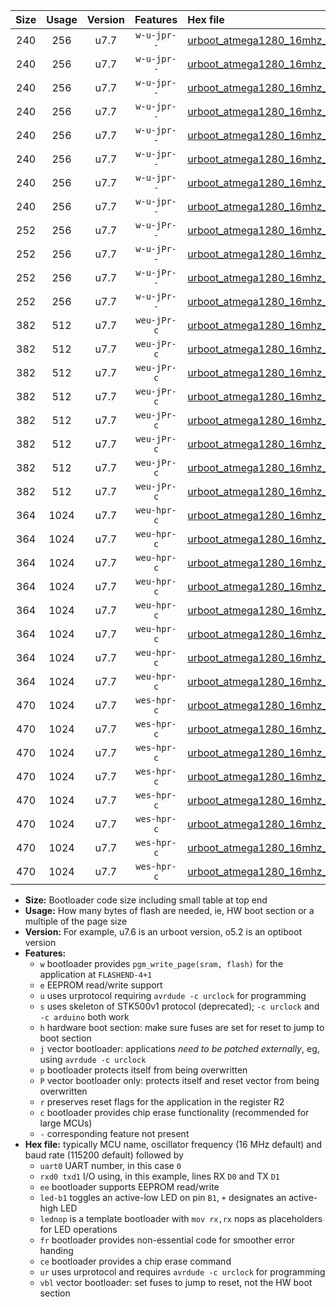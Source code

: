 |Size|Usage|Version|Features|Hex file|
|:-:|:-:|:-:|:-:|:--|
|240|256|u7.7|`w-u-jpr--`|[urboot_atmega1280_16mhz_2400bps_uart0_rxe0_txe1_led+b7_ur_vbl.hex](https://raw.githubusercontent.com/stefanrueger/urboot.hex/main/mcus/atmega1280/fcpu_16mhz/2400_bps/urboot_atmega1280_16mhz_2400bps_uart0_rxe0_txe1_led+b7_ur_vbl.hex)|
|240|256|u7.7|`w-u-jpr--`|[urboot_atmega1280_16mhz_2400bps_uart0_rxe0_txe1_lednop_ur_vbl.hex](https://raw.githubusercontent.com/stefanrueger/urboot.hex/main/mcus/atmega1280/fcpu_16mhz/2400_bps/urboot_atmega1280_16mhz_2400bps_uart0_rxe0_txe1_lednop_ur_vbl.hex)|
|240|256|u7.7|`w-u-jpr--`|[urboot_atmega1280_16mhz_2400bps_uart1_rxd2_txd3_led+b7_ur_vbl.hex](https://raw.githubusercontent.com/stefanrueger/urboot.hex/main/mcus/atmega1280/fcpu_16mhz/2400_bps/urboot_atmega1280_16mhz_2400bps_uart1_rxd2_txd3_led+b7_ur_vbl.hex)|
|240|256|u7.7|`w-u-jpr--`|[urboot_atmega1280_16mhz_2400bps_uart1_rxd2_txd3_lednop_ur_vbl.hex](https://raw.githubusercontent.com/stefanrueger/urboot.hex/main/mcus/atmega1280/fcpu_16mhz/2400_bps/urboot_atmega1280_16mhz_2400bps_uart1_rxd2_txd3_lednop_ur_vbl.hex)|
|240|256|u7.7|`w-u-jpr--`|[urboot_atmega1280_16mhz_2400bps_uart2_rxh0_txh1_led+b7_ur_vbl.hex](https://raw.githubusercontent.com/stefanrueger/urboot.hex/main/mcus/atmega1280/fcpu_16mhz/2400_bps/urboot_atmega1280_16mhz_2400bps_uart2_rxh0_txh1_led+b7_ur_vbl.hex)|
|240|256|u7.7|`w-u-jpr--`|[urboot_atmega1280_16mhz_2400bps_uart2_rxh0_txh1_lednop_ur_vbl.hex](https://raw.githubusercontent.com/stefanrueger/urboot.hex/main/mcus/atmega1280/fcpu_16mhz/2400_bps/urboot_atmega1280_16mhz_2400bps_uart2_rxh0_txh1_lednop_ur_vbl.hex)|
|240|256|u7.7|`w-u-jpr--`|[urboot_atmega1280_16mhz_2400bps_uart3_rxj0_txj1_led+b7_ur_vbl.hex](https://raw.githubusercontent.com/stefanrueger/urboot.hex/main/mcus/atmega1280/fcpu_16mhz/2400_bps/urboot_atmega1280_16mhz_2400bps_uart3_rxj0_txj1_led+b7_ur_vbl.hex)|
|240|256|u7.7|`w-u-jpr--`|[urboot_atmega1280_16mhz_2400bps_uart3_rxj0_txj1_lednop_ur_vbl.hex](https://raw.githubusercontent.com/stefanrueger/urboot.hex/main/mcus/atmega1280/fcpu_16mhz/2400_bps/urboot_atmega1280_16mhz_2400bps_uart3_rxj0_txj1_lednop_ur_vbl.hex)|
|252|256|u7.7|`w-u-jPr--`|[urboot_atmega1280_16mhz_2400bps_uart0_rxe0_txe1_ur_vbl.hex](https://raw.githubusercontent.com/stefanrueger/urboot.hex/main/mcus/atmega1280/fcpu_16mhz/2400_bps/urboot_atmega1280_16mhz_2400bps_uart0_rxe0_txe1_ur_vbl.hex)|
|252|256|u7.7|`w-u-jPr--`|[urboot_atmega1280_16mhz_2400bps_uart1_rxd2_txd3_ur_vbl.hex](https://raw.githubusercontent.com/stefanrueger/urboot.hex/main/mcus/atmega1280/fcpu_16mhz/2400_bps/urboot_atmega1280_16mhz_2400bps_uart1_rxd2_txd3_ur_vbl.hex)|
|252|256|u7.7|`w-u-jPr--`|[urboot_atmega1280_16mhz_2400bps_uart2_rxh0_txh1_ur_vbl.hex](https://raw.githubusercontent.com/stefanrueger/urboot.hex/main/mcus/atmega1280/fcpu_16mhz/2400_bps/urboot_atmega1280_16mhz_2400bps_uart2_rxh0_txh1_ur_vbl.hex)|
|252|256|u7.7|`w-u-jPr--`|[urboot_atmega1280_16mhz_2400bps_uart3_rxj0_txj1_ur_vbl.hex](https://raw.githubusercontent.com/stefanrueger/urboot.hex/main/mcus/atmega1280/fcpu_16mhz/2400_bps/urboot_atmega1280_16mhz_2400bps_uart3_rxj0_txj1_ur_vbl.hex)|
|382|512|u7.7|`weu-jPr-c`|[urboot_atmega1280_16mhz_2400bps_uart0_rxe0_txe1_ee_led+b7_fr_ce_ur_vbl.hex](https://raw.githubusercontent.com/stefanrueger/urboot.hex/main/mcus/atmega1280/fcpu_16mhz/2400_bps/urboot_atmega1280_16mhz_2400bps_uart0_rxe0_txe1_ee_led+b7_fr_ce_ur_vbl.hex)|
|382|512|u7.7|`weu-jPr-c`|[urboot_atmega1280_16mhz_2400bps_uart0_rxe0_txe1_ee_lednop_fr_ce_ur_vbl.hex](https://raw.githubusercontent.com/stefanrueger/urboot.hex/main/mcus/atmega1280/fcpu_16mhz/2400_bps/urboot_atmega1280_16mhz_2400bps_uart0_rxe0_txe1_ee_lednop_fr_ce_ur_vbl.hex)|
|382|512|u7.7|`weu-jPr-c`|[urboot_atmega1280_16mhz_2400bps_uart1_rxd2_txd3_ee_led+b7_fr_ce_ur_vbl.hex](https://raw.githubusercontent.com/stefanrueger/urboot.hex/main/mcus/atmega1280/fcpu_16mhz/2400_bps/urboot_atmega1280_16mhz_2400bps_uart1_rxd2_txd3_ee_led+b7_fr_ce_ur_vbl.hex)|
|382|512|u7.7|`weu-jPr-c`|[urboot_atmega1280_16mhz_2400bps_uart1_rxd2_txd3_ee_lednop_fr_ce_ur_vbl.hex](https://raw.githubusercontent.com/stefanrueger/urboot.hex/main/mcus/atmega1280/fcpu_16mhz/2400_bps/urboot_atmega1280_16mhz_2400bps_uart1_rxd2_txd3_ee_lednop_fr_ce_ur_vbl.hex)|
|382|512|u7.7|`weu-jPr-c`|[urboot_atmega1280_16mhz_2400bps_uart2_rxh0_txh1_ee_led+b7_fr_ce_ur_vbl.hex](https://raw.githubusercontent.com/stefanrueger/urboot.hex/main/mcus/atmega1280/fcpu_16mhz/2400_bps/urboot_atmega1280_16mhz_2400bps_uart2_rxh0_txh1_ee_led+b7_fr_ce_ur_vbl.hex)|
|382|512|u7.7|`weu-jPr-c`|[urboot_atmega1280_16mhz_2400bps_uart2_rxh0_txh1_ee_lednop_fr_ce_ur_vbl.hex](https://raw.githubusercontent.com/stefanrueger/urboot.hex/main/mcus/atmega1280/fcpu_16mhz/2400_bps/urboot_atmega1280_16mhz_2400bps_uart2_rxh0_txh1_ee_lednop_fr_ce_ur_vbl.hex)|
|382|512|u7.7|`weu-jPr-c`|[urboot_atmega1280_16mhz_2400bps_uart3_rxj0_txj1_ee_led+b7_fr_ce_ur_vbl.hex](https://raw.githubusercontent.com/stefanrueger/urboot.hex/main/mcus/atmega1280/fcpu_16mhz/2400_bps/urboot_atmega1280_16mhz_2400bps_uart3_rxj0_txj1_ee_led+b7_fr_ce_ur_vbl.hex)|
|382|512|u7.7|`weu-jPr-c`|[urboot_atmega1280_16mhz_2400bps_uart3_rxj0_txj1_ee_lednop_fr_ce_ur_vbl.hex](https://raw.githubusercontent.com/stefanrueger/urboot.hex/main/mcus/atmega1280/fcpu_16mhz/2400_bps/urboot_atmega1280_16mhz_2400bps_uart3_rxj0_txj1_ee_lednop_fr_ce_ur_vbl.hex)|
|364|1024|u7.7|`weu-hpr-c`|[urboot_atmega1280_16mhz_2400bps_uart0_rxe0_txe1_ee_led+b7_fr_ce_ur.hex](https://raw.githubusercontent.com/stefanrueger/urboot.hex/main/mcus/atmega1280/fcpu_16mhz/2400_bps/urboot_atmega1280_16mhz_2400bps_uart0_rxe0_txe1_ee_led+b7_fr_ce_ur.hex)|
|364|1024|u7.7|`weu-hpr-c`|[urboot_atmega1280_16mhz_2400bps_uart0_rxe0_txe1_ee_lednop_fr_ce_ur.hex](https://raw.githubusercontent.com/stefanrueger/urboot.hex/main/mcus/atmega1280/fcpu_16mhz/2400_bps/urboot_atmega1280_16mhz_2400bps_uart0_rxe0_txe1_ee_lednop_fr_ce_ur.hex)|
|364|1024|u7.7|`weu-hpr-c`|[urboot_atmega1280_16mhz_2400bps_uart1_rxd2_txd3_ee_led+b7_fr_ce_ur.hex](https://raw.githubusercontent.com/stefanrueger/urboot.hex/main/mcus/atmega1280/fcpu_16mhz/2400_bps/urboot_atmega1280_16mhz_2400bps_uart1_rxd2_txd3_ee_led+b7_fr_ce_ur.hex)|
|364|1024|u7.7|`weu-hpr-c`|[urboot_atmega1280_16mhz_2400bps_uart1_rxd2_txd3_ee_lednop_fr_ce_ur.hex](https://raw.githubusercontent.com/stefanrueger/urboot.hex/main/mcus/atmega1280/fcpu_16mhz/2400_bps/urboot_atmega1280_16mhz_2400bps_uart1_rxd2_txd3_ee_lednop_fr_ce_ur.hex)|
|364|1024|u7.7|`weu-hpr-c`|[urboot_atmega1280_16mhz_2400bps_uart2_rxh0_txh1_ee_led+b7_fr_ce_ur.hex](https://raw.githubusercontent.com/stefanrueger/urboot.hex/main/mcus/atmega1280/fcpu_16mhz/2400_bps/urboot_atmega1280_16mhz_2400bps_uart2_rxh0_txh1_ee_led+b7_fr_ce_ur.hex)|
|364|1024|u7.7|`weu-hpr-c`|[urboot_atmega1280_16mhz_2400bps_uart2_rxh0_txh1_ee_lednop_fr_ce_ur.hex](https://raw.githubusercontent.com/stefanrueger/urboot.hex/main/mcus/atmega1280/fcpu_16mhz/2400_bps/urboot_atmega1280_16mhz_2400bps_uart2_rxh0_txh1_ee_lednop_fr_ce_ur.hex)|
|364|1024|u7.7|`weu-hpr-c`|[urboot_atmega1280_16mhz_2400bps_uart3_rxj0_txj1_ee_led+b7_fr_ce_ur.hex](https://raw.githubusercontent.com/stefanrueger/urboot.hex/main/mcus/atmega1280/fcpu_16mhz/2400_bps/urboot_atmega1280_16mhz_2400bps_uart3_rxj0_txj1_ee_led+b7_fr_ce_ur.hex)|
|364|1024|u7.7|`weu-hpr-c`|[urboot_atmega1280_16mhz_2400bps_uart3_rxj0_txj1_ee_lednop_fr_ce_ur.hex](https://raw.githubusercontent.com/stefanrueger/urboot.hex/main/mcus/atmega1280/fcpu_16mhz/2400_bps/urboot_atmega1280_16mhz_2400bps_uart3_rxj0_txj1_ee_lednop_fr_ce_ur.hex)|
|470|1024|u7.7|`wes-hpr-c`|[urboot_atmega1280_16mhz_2400bps_uart0_rxe0_txe1_ee_led+b7_fr_ce.hex](https://raw.githubusercontent.com/stefanrueger/urboot.hex/main/mcus/atmega1280/fcpu_16mhz/2400_bps/urboot_atmega1280_16mhz_2400bps_uart0_rxe0_txe1_ee_led+b7_fr_ce.hex)|
|470|1024|u7.7|`wes-hpr-c`|[urboot_atmega1280_16mhz_2400bps_uart0_rxe0_txe1_ee_lednop_fr_ce.hex](https://raw.githubusercontent.com/stefanrueger/urboot.hex/main/mcus/atmega1280/fcpu_16mhz/2400_bps/urboot_atmega1280_16mhz_2400bps_uart0_rxe0_txe1_ee_lednop_fr_ce.hex)|
|470|1024|u7.7|`wes-hpr-c`|[urboot_atmega1280_16mhz_2400bps_uart1_rxd2_txd3_ee_led+b7_fr_ce.hex](https://raw.githubusercontent.com/stefanrueger/urboot.hex/main/mcus/atmega1280/fcpu_16mhz/2400_bps/urboot_atmega1280_16mhz_2400bps_uart1_rxd2_txd3_ee_led+b7_fr_ce.hex)|
|470|1024|u7.7|`wes-hpr-c`|[urboot_atmega1280_16mhz_2400bps_uart1_rxd2_txd3_ee_lednop_fr_ce.hex](https://raw.githubusercontent.com/stefanrueger/urboot.hex/main/mcus/atmega1280/fcpu_16mhz/2400_bps/urboot_atmega1280_16mhz_2400bps_uart1_rxd2_txd3_ee_lednop_fr_ce.hex)|
|470|1024|u7.7|`wes-hpr-c`|[urboot_atmega1280_16mhz_2400bps_uart2_rxh0_txh1_ee_led+b7_fr_ce.hex](https://raw.githubusercontent.com/stefanrueger/urboot.hex/main/mcus/atmega1280/fcpu_16mhz/2400_bps/urboot_atmega1280_16mhz_2400bps_uart2_rxh0_txh1_ee_led+b7_fr_ce.hex)|
|470|1024|u7.7|`wes-hpr-c`|[urboot_atmega1280_16mhz_2400bps_uart2_rxh0_txh1_ee_lednop_fr_ce.hex](https://raw.githubusercontent.com/stefanrueger/urboot.hex/main/mcus/atmega1280/fcpu_16mhz/2400_bps/urboot_atmega1280_16mhz_2400bps_uart2_rxh0_txh1_ee_lednop_fr_ce.hex)|
|470|1024|u7.7|`wes-hpr-c`|[urboot_atmega1280_16mhz_2400bps_uart3_rxj0_txj1_ee_led+b7_fr_ce.hex](https://raw.githubusercontent.com/stefanrueger/urboot.hex/main/mcus/atmega1280/fcpu_16mhz/2400_bps/urboot_atmega1280_16mhz_2400bps_uart3_rxj0_txj1_ee_led+b7_fr_ce.hex)|
|470|1024|u7.7|`wes-hpr-c`|[urboot_atmega1280_16mhz_2400bps_uart3_rxj0_txj1_ee_lednop_fr_ce.hex](https://raw.githubusercontent.com/stefanrueger/urboot.hex/main/mcus/atmega1280/fcpu_16mhz/2400_bps/urboot_atmega1280_16mhz_2400bps_uart3_rxj0_txj1_ee_lednop_fr_ce.hex)|

- **Size:** Bootloader code size including small table at top end
- **Usage:** How many bytes of flash are needed, ie, HW boot section or a multiple of the page size
- **Version:** For example, u7.6 is an urboot version, o5.2 is an optiboot version
- **Features:**
  + `w` bootloader provides `pgm_write_page(sram, flash)` for the application at `FLASHEND-4+1`
  + `e` EEPROM read/write support
  + `u` uses urprotocol requiring `avrdude -c urclock` for programming
  + `s` uses skeleton of STK500v1 protocol (deprecated); `-c urclock` and `-c arduino` both work
  + `h` hardware boot section: make sure fuses are set for reset to jump to boot section
  + `j` vector bootloader: applications *need to be patched externally*, eg, using `avrdude -c urclock`
  + `p` bootloader protects itself from being overwritten
  + `P` vector bootloader only: protects itself and reset vector from being overwritten
  + `r` preserves reset flags for the application in the register R2
  + `c` bootloader provides chip erase functionality (recommended for large MCUs)
  + `-` corresponding feature not present
- **Hex file:** typically MCU name, oscillator frequency (16 MHz default) and baud rate (115200 default) followed by
  + `uart0` UART number, in this case `0`
  + `rxd0 txd1` I/O using, in this example, lines RX `D0` and TX `D1`
  + `ee` bootloader supports EEPROM read/write
  + `led-b1` toggles an active-low LED on pin `B1`, `+` designates an active-high LED
  + `lednop` is a template bootloader with `mov rx,rx` nops as placeholders for LED operations
  + `fr` bootloader provides non-essential code for smoother error handing
  + `ce` bootloader provides a chip erase command
  + `ur` uses urprotocol and requires `avrdude -c urclock` for programming
  + `vbl` vector bootloader: set fuses to jump to reset, not the HW boot section
